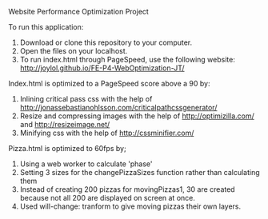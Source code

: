 Website Performance Optimization Project

To run this application:
1. Download or clone this repository to your computer.
2. Open the files on your localhost.
3. To run index.html through PageSpeed, use the following website: http://joylol.github.io/FE-P4-WebOptimization-JT/

Index.html is optimized to a PageSpeed score above a 90 by:
1. Inlining critical pass css with the help of http://jonassebastianohlsson.com/criticalpathcssgenerator/
2. Resize and compressing images with the help of http://optimizilla.com/ and
http://resizeimage.net/
3. Minifying css with the help of http://cssminifier.com/

Pizza.html is optimized to 60fps by;
1. Using a web worker to calculate 'phase'
2. Setting 3 sizes for the changePizzaSizes function rather than calculating them
3. Instead of creating 200 pizzas for movingPizzas1, 30 are created because not all 200 are displayed on screen at once.
4. Used will-change: tranform to give moving pizzas their own layers.




 
